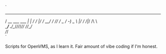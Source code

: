 `
  ____              _   ____  _______
 / __ \___  ___ ___| | / /  |/  / __/
/ /_/ / _ \/ -_) _ \ |/ / /|_/ /\ \  
\____/ .__/\__/_//_/___/_/  /_/___/  
    /_/                              
`

Scripts for OpenVMS, as I learn it. Fair amount of vibe coding if I'm honest.
